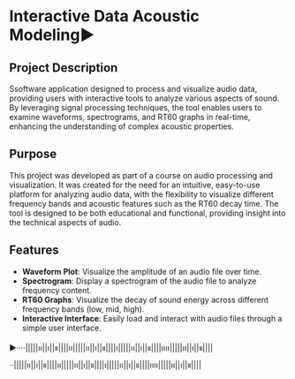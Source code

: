 
# Interactive Data Acoustic Modeling▶
## Project Description
Ssoftware application designed to process and visualize audio data, providing users with interactive tools to analyze various aspects of sound. By leveraging signal processing techniques, the tool enables users to examine waveforms, spectrograms, and RT60 graphs in real-time, enhancing the understanding of complex acoustic properties. 

## Purpose

This project was developed as part of a course on audio processing and visualization. It was created for the need for an intuitive, easy-to-use platform for analyzing audio data, with the flexibility to visualize different frequency bands and acoustic features such as the RT60 decay time. The tool is designed to be both educational and functional, providing insight into the technical aspects of audio.

## Features
- **Waveform Plot**: Visualize the amplitude of an audio file over time.
- **Spectrogram**: Display a spectrogram of the audio file to analyze frequency content.
- **RT60 Graphs**: Visualize the decay of sound energy across different frequency bands (low, mid, high).
- **Interactive Interface**: Easily load and interact with audio files through a simple user interface.

  
▶︎····|||||၊၊||၊||။||||၊၊|||||၊၊||၊||။||||၊|||||၊၊||၊||။||||၊၊၊၊|||||၊၊||၊||။||||··|||||၊၊||၊||။||||၊၊|||||၊၊||၊||။||||၊|||||၊၊||၊||။||||၊၊၊၊|||||၊၊||၊||။|||| 
